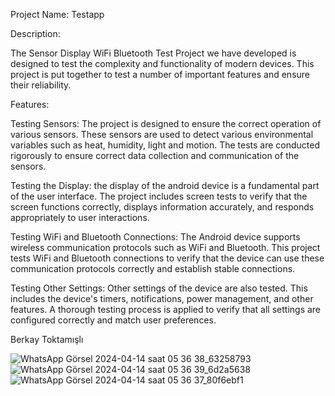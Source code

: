 
Project Name: Testapp

Description:

The Sensor Display WiFi Bluetooth Test Project we have developed is designed to test the complexity and functionality of modern devices. This project is put together to test a number of important features and ensure their reliability.

Features:

Testing Sensors: The project is designed to ensure the correct operation of various sensors. These sensors are used to detect various environmental variables such as heat, humidity, light and motion. The tests are conducted rigorously to ensure correct data collection and communication of the sensors.

Testing the Display: the display of the android device is a fundamental part of the user interface. The project includes screen tests to verify that the screen functions correctly, displays information accurately, and responds appropriately to user interactions.

Testing WiFi and Bluetooth Connections: The Android device supports wireless communication protocols such as WiFi and Bluetooth. This project tests WiFi and Bluetooth connections to verify that the device can use these communication protocols correctly and establish stable connections.

Testing Other Settings: Other settings of the device are also tested. This includes the device's timers, notifications, power management, and other features. A thorough testing process is applied to verify that all settings are configured correctly and match user preferences.


Berkay Toktamışlı

![WhatsApp Görsel 2024-04-14 saat 05 36 38_63258793](https://github.com/Berkaytok66/Testap/assets/93052055/c8d16353-3554-41af-8062-73fc83aaf7c3)
![WhatsApp Görsel 2024-04-14 saat 05 36 39_6d2a5638](https://github.com/Berkaytok66/Testap/assets/93052055/2745c451-7a99-4070-8d41-9a5c36d86040)
![WhatsApp Görsel 2024-04-14 saat 05 36 37_80f6ebf1](https://github.com/Berkaytok66/Testap/assets/93052055/3d27742a-77d4-4376-9add-674c850c23da)
